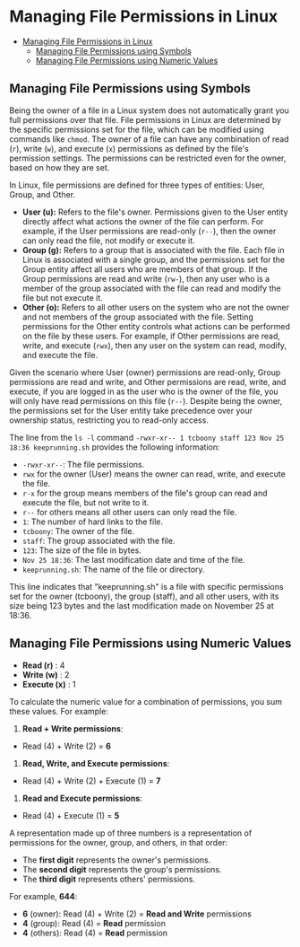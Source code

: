 # Managing File Permissions in Linux

-   [Managing File Permissions in Linux](#managing-file-permissions-in-linux)
    -   [Managing File Permissions using Symbols](#managing-file-permissions-using-symbols)
    -   [Managing File Permissions using Numeric Values](#managing-file-permissions-using-numeric-values)

## Managing File Permissions using Symbols

Being the owner of a file in a Linux system does not automatically grant you full permissions over that file. File permissions in Linux are determined by the specific permissions set for the file, which can be modified using commands like `chmod`. The owner of a file can have any combination of read (`r`), write (`w`), and execute (`x`) permissions as defined by the file's permission settings. The permissions can be restricted even for the owner, based on how they are set.

In Linux, file permissions are defined for three types of entities: User, Group, and Other.

-   **User (u):** Refers to the file's owner. Permissions given to the User entity directly affect what actions the owner of the file can perform. For example, if the User permissions are read-only (`r--`), then the owner can only read the file, not modify or execute it.
-   **Group (g):** Refers to a group that is associated with the file. Each file in Linux is associated with a single group, and the permissions set for the Group entity affect all users who are members of that group. If the Group permissions are read and write (`rw-`), then any user who is a member of the group associated with the file can read and modify the file but not execute it.
-   **Other (o):** Refers to all other users on the system who are not the owner and not members of the group associated with the file. Setting permissions for the Other entity controls what actions can be performed on the file by these users. For example, if Other permissions are read, write, and execute (`rwx`), then any user on the system can read, modify, and execute the file.

Given the scenario where User (owner) permissions are read-only, Group permissions are read and write, and Other permissions are read, write, and execute, if you are logged in as the user who is the owner of the file, you will only have read permissions on this file (`r--`). Despite being the owner, the permissions set for the User entity take precedence over your ownership status, restricting you to read-only access.

The line from the `ls -l` command `-rwxr-xr-- 1 tcboony staff 123 Nov 25 18:36 keeprunning.sh` provides the following information:

-   `-rwxr-xr--`: The file permissions.
-   `rwx` for the owner (User) means the owner can read, write, and execute the file.
-   `r-x` for the group means members of the file's group can read and execute the file, but not write to it.
-   `r--` for others means all other users can only read the file.
-   `1`: The number of hard links to the file.
-   `tcboony`: The owner of the file.
-   `staff`: The group associated with the file.
-   `123`: The size of the file in bytes.
-   `Nov 25 18:36`: The last modification date and time of the file.
-   `keeprunning.sh`: The name of the file or directory.

This line indicates that "keeprunning.sh" is a file with specific permissions set for the owner (tcboony), the group (staff), and all other users, with its size being 123 bytes and the last modification made on November 25 at 18:36.

## Managing File Permissions using Numeric Values

-   **Read (r)** : 4
-   **Write (w)** : 2
-   **Execute (x)** : 1

To calculate the numeric value for a combination of permissions, you sum these values. For example:

1. **Read + Write permissions**:

-   Read (4) + Write (2) = **6**

1. **Read, Write, and Execute permissions**:

-   Read (4) + Write (2) + Execute (1) = **7**

1. **Read and Execute permissions**:

-   Read (4) + Execute (1) = **5**

A representation made up of three numbers is a representation of permissions for the owner, group, and others, in that order:

-   The **first digit** represents the owner's permissions.
-   The **second digit** represents the group's permissions.
-   The **third digit** represents others' permissions.

For example, **644**:

-   **6** (owner): Read (4) + Write (2) = **Read and Write** permissions
-   **4** (group): Read (4) = **Read** permission
-   **4** (others): Read (4) = **Read** permission
